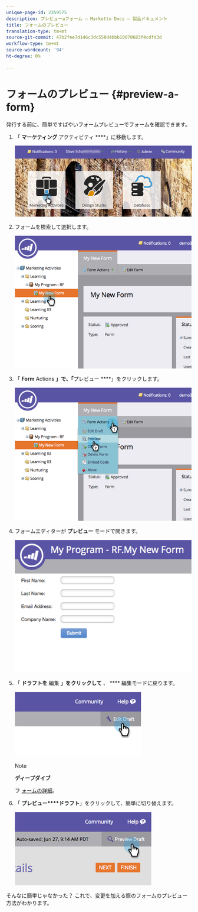 ```yaml
---
unique-page-id: 2359575
description: プレビューaフォーム — Marketto Docs — 製品ドキュメント
title: フォームのプレビュー
translation-type: tm+mt
source-git-commit: 47b2fee7d146c3dc558d4bbb10070683f4cdfd3d
workflow-type: tm+mt
source-wordcount: '94'
ht-degree: 0%

---
```



# フォームのプレビュー {#preview-a-form}

発行する前に、簡単ですばやいフォームプレビューでフォームを確認できます。

1. 「 **マーケティング** アクティビティ ****」に移動します。

   ![](assets/login-marketing-activities-6.png)

1. フォームを検索して選択します。

   ![](assets/image2014-9-15-17-3a45-3a51.png)

1. 「 **Form** Actions **」で、「**&#x200B;プレビュー ****」をクリックします。

   ![](assets/image2014-9-15-17-3a46-3a9.png)

1. フォームエディターが **プレビュー** モードで開きます。

   ![](assets/image2014-9-15-17-3a46-3a17.png)

1. 「 **ドラフトを** 編集 **」をクリックして** 、 **** 編集モードに戻ります。

   ![](assets/image2014-9-15-17-3a46-3a37.png)

   >[!NOTE]
   >
   >**ディープダイブ**
   >
   >
   >フ [ォームの詳細](http://docs.marketo.com/display/docs/forms)。

1. 「 **プレビュー****ドラフト**」をクリックして、簡単に切り替えます。

   ![](assets/image2014-9-15-17-3a46-3a45.png)

そんなに簡単じゃなかった？ これで、変更を加える際のフォームのプレビュー方法がわかります。

